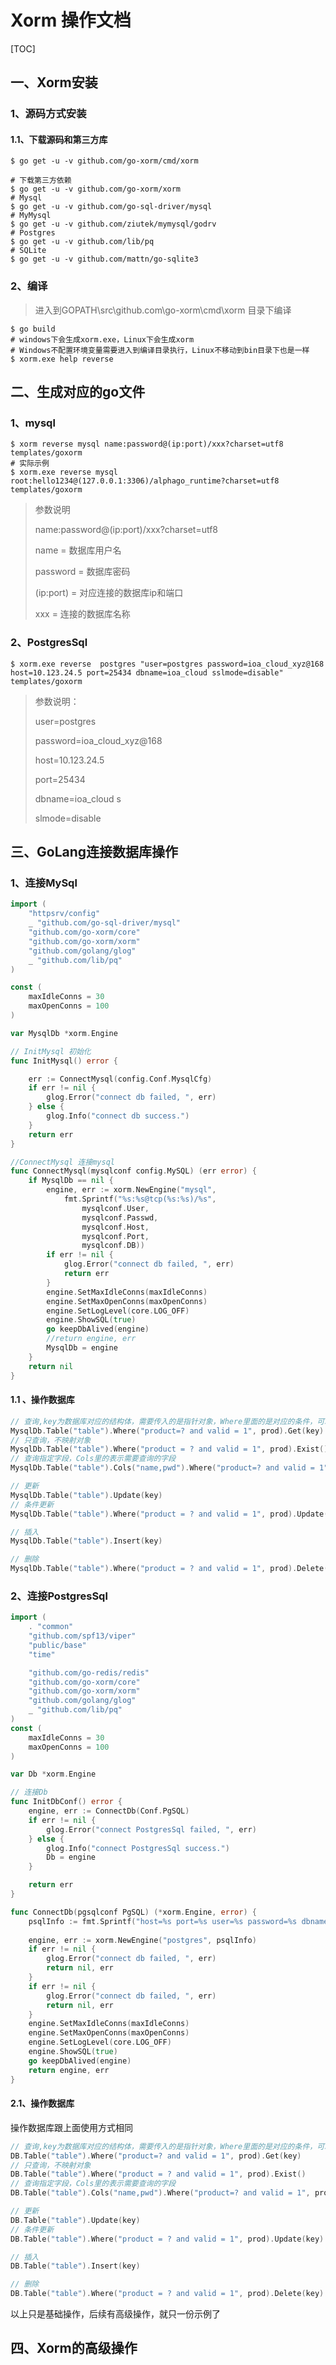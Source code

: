 # Xorm 操作文档

[TOC]

## 一、Xorm安装

### 1、源码方式安装

#### 1.1、下载源码和第三方库

```shell
$ go get -u -v github.com/go-xorm/cmd/xorm

# 下载第三方依赖
$ go get -u -v github.com/go-xorm/xorm
# Mysql
$ go get -u -v github.com/go-sql-driver/mysql
# MyMysql
$ go get -u -v github.com/ziutek/mymysql/godrv
# Postgres
$ go get -u -v github.com/lib/pq
# SQLite
$ go get -u -v github.com/mattn/go-sqlite3
```

### 2、编译

>  进入到GOPATH\src\github.com\go-xorm\cmd\xorm 目录下编译

```shell
$ go build 
# windows下会生成xorm.exe，Linux下会生成xorm
# Windows不配置环境变量需要进入到编译目录执行，Linux不移动到bin目录下也是一样
$ xorm.exe help reverse
```

## 二、生成对应的go文件

### 1、mysql

```shell
$ xorm reverse mysql name:password@(ip:port)/xxx?charset=utf8 templates/goxorm
# 实际示例
$ xorm.exe reverse mysql root:hello1234@(127.0.0.1:3306)/alphago_runtime?charset=utf8 templates/goxorm
```

> 参数说明
>
> name:password@(ip:port)/xxx?charset=utf8
>
> name = 数据库用户名
>
> password = 数据库密码
>
> (ip:port) = 对应连接的数据库ip和端口
>
> xxx = 连接的数据库名称

### 2、PostgresSql

```shell
$ xorm.exe reverse  postgres "user=postgres password=ioa_cloud_xyz@168 host=10.123.24.5 port=25434 dbname=ioa_cloud sslmode=disable"  templates/goxorm
```

> 参数说明：
>
> user=postgres  
>
> password=ioa_cloud_xyz@168 
>
> host=10.123.24.5 
>
> port=25434 
>
> dbname=ioa_cloud s
>
> slmode=disable

## 三、GoLang连接数据库操作

### 1、连接MySql

```go
import (
	"httpsrv/config"
	_ "github.com/go-sql-driver/mysql"
	"github.com/go-xorm/core"
	"github.com/go-xorm/xorm"
	"github.com/golang/glog"
	_ "github.com/lib/pq"
)

const (
	maxIdleConns = 30
	maxOpenConns = 100
)

var MysqlDb *xorm.Engine

// InitMysql 初始化
func InitMysql() error {

	err := ConnectMysql(config.Conf.MysqlCfg)
	if err != nil {
		glog.Error("connect db failed, ", err)
	} else {
		glog.Info("connect db success.")
	}
	return err
}

//ConnectMysql 连接mysql
func ConnectMysql(mysqlconf config.MySQL) (err error) {
	if MysqlDb == nil {
		engine, err := xorm.NewEngine("mysql",
			fmt.Sprintf("%s:%s@tcp(%s:%s)/%s",
				mysqlconf.User,
				mysqlconf.Passwd,
				mysqlconf.Host,
				mysqlconf.Port,
				mysqlconf.DB))
		if err != nil {
			glog.Error("connect db failed, ", err)
			return err
		}
		engine.SetMaxIdleConns(maxIdleConns)
		engine.SetMaxOpenConns(maxOpenConns)
		engine.SetLogLevel(core.LOG_OFF)
		engine.ShowSQL(true)
		go keepDbAlived(engine)
		//return engine, err
		MysqlDb = engine
	}
	return nil
}
```

#### 1.1 、操作数据库

```go
// 查询,key为数据库对应的结构体，需要传入的是指针对象，Where里面的是对应的条件，可以使用?号占位符，可多个
MysqlDb.Table("table").Where("product=? and valid = 1", prod).Get(key)
// 只查询，不映射对象
MysqlDb.Table("table").Where("product = ? and valid = 1", prod).Exist()
// 查询指定字段，Cols里的表示需要查询的字段
MysqlDb.Table("table").Cols("name,pwd").Where("product=? and valid = 1", prod).Get(key)

// 更新
MysqlDb.Table("table").Update(key)
// 条件更新
MysqlDb.Table("table").Where("product = ? and valid = 1", prod).Update(key)

// 插入
MysqlDb.Table("table").Insert(key)

// 删除
MysqlDb.Table("table").Where("product = ? and valid = 1", prod).Delete(key)
```

### 2、连接PostgresSql

```go
import (
	. "common"	
	"github.com/spf13/viper"
	"public/base"
	"time"

	"github.com/go-redis/redis"
	"github.com/go-xorm/core"
	"github.com/go-xorm/xorm"
	"github.com/golang/glog"
	_ "github.com/lib/pq"
)
const (
	maxIdleConns = 30
	maxOpenConns = 100
)

var Db *xorm.Engine

// 连接Db
func InitDbConf() error {
	engine, err := ConnectDb(Conf.PgSQL)
	if err != nil {
		glog.Error("connect PostgresSql failed, ", err)
	} else {
		glog.Info("connect PostgresSql success.")
		Db = engine
	}

	return err
}

func ConnectDb(pgsqlconf PgSQL) (*xorm.Engine, error) {
	psqlInfo := fmt.Sprintf("host=%s port=%s user=%s password=%s dbname=%s sslmode=disable", pgsqlconf.Host, pgsqlconf.Port, pgsqlconf.User, pgsqlconf.Passwd, pgsqlconf.DB)
	
	engine, err := xorm.NewEngine("postgres", psqlInfo)
	if err != nil {
		glog.Error("connect db failed, ", err)
		return nil, err
	}
	if err != nil {
		glog.Error("connect db failed, ", err)
		return nil, err
	}
	engine.SetMaxIdleConns(maxIdleConns)
	engine.SetMaxOpenConns(maxOpenConns)
	engine.SetLogLevel(core.LOG_OFF)
	engine.ShowSQL(true)
	go keepDbAlived(engine)
	return engine, err
}
```

#### 2.1、操作数据库

操作数据库跟上面使用方式相同

```go
// 查询,key为数据库对应的结构体，需要传入的是指针对象，Where里面的是对应的条件，可以使用?号占位符，可多个
DB.Table("table").Where("product=? and valid = 1", prod).Get(key)
// 只查询，不映射对象
DB.Table("table").Where("product = ? and valid = 1", prod).Exist()
// 查询指定字段，Cols里的表示需要查询的字段
DB.Table("table").Cols("name,pwd").Where("product=? and valid = 1", prod).Get(key)

// 更新
DB.Table("table").Update(key)
// 条件更新
DB.Table("table").Where("product = ? and valid = 1", prod).Update(key)

// 插入
DB.Table("table").Insert(key)

// 删除
DB.Table("table").Where("product = ? and valid = 1", prod).Delete(key)
```

以上只是基础操作，后续有高级操作，就只一份示例了

## 四、Xorm的高级操作

























